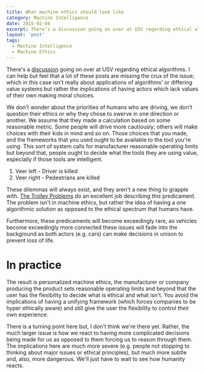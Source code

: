 ```yaml
---
title: What machine ethics should look like
category: Machine Intelligence
date: 2015-02-04
excerpt: There’s a discussion going on over at USV regarding ethical algorithms. I can help but feel that a lot of these posts are missing the crux of the issue; which in this case isn’t really about applications of algorithms’ or differing value systems but rather the implications of having actors which lack values of their own making moral choices'
layout: 'post'
tags:
  - Machine Intelligence
  - Machine Ethics
---
```


There's a [discussion][1] going on over at USV regarding ethical algorithms. I can help but feel that a lot of these posts are missing the crux of the issue; which in this case isn't really about applications of algorithms' or differing value systems but rather the implications of having actors which lack values of their own making moral choices.

We don't wonder about the priorities of humans who are driving, we don't question their ethics or why they chose to swerve in one direction or another. We assume that they made a calculation based on some reasonable metric. Some people will drive more cautiously; others will make choices with their kids in mind and so on. Those choices that you made, and the frameworks that you used ought to be available to the tool you're using. This sort of system calls for manufacturer reasonable operating limits but beyond that, people ought to decide what the tools they are using value, especially if those tools are intelligent.
1. Veer left - Driver is killed
2. Veer right - Pedestrians are killed

These dilemmas will always exist, and they aren't a new thing to grapple with. [The Trolley Problems][2] do an excellent job describing this predicament. The problem isn't in machine ethics, but rather the idea of having a one algorithmic solution as opposed to the ethical spectrum that humans have.

Furthermore, these predicaments will become exceedingly rare, as vehicles become exceedingly more connected these issues will fade into the background as both actors (e.g. cars) can make decisions in unison to prevent loss of life.

# In practice
The result is personalized machine ethics, the manufacturer or company producing the product sets reasonable operating limits and beyond that the user has the flexibility to decide what is ethical and what isn't. You avoid the implications of having a unifying framework (which forces companies to be hyper ethically aware) and still give the user the flexibility to control their own experience.

There is a turning point here but, I don't think we're there yet. Rather, the much larger issue is how we react to having more complicated decisions being made for us as opposed to them forcing us to reason through them. The implications here are much more severe (e.g. people not stopping to thinking about major issues or ethical principles), but much more subtle and, also, more dangerous. We'll just have to wait to see how humanity reacts.

[1]: https://www.usv.com/topic/the-ethics-of-algorithms
[2]: http://en.wikipedia.org/wiki/Trolley_problem
